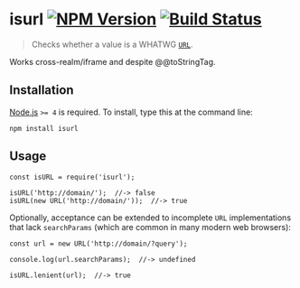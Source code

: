 isurl [![NPM Version](https://img.shields.io/npm/v/isurl.svg)](https://npmjs.org/package/isurl) [![Build Status](https://img.shields.io/travis/stevenvachon/isurl.svg)](https://travis-ci.org/stevenvachon/isurl)
=================================================================================================================================================================================================================

> Checks whether a value is a WHATWG [`URL`](https://developer.mozilla.org/en/docs/Web/API/URL).

Works cross-realm/iframe and despite @<span class="citation" data-cites="toStringTag">@toStringTag</span>.

Installation
------------

[Node.js](http://nodejs.org/) `>= 4` is required. To install, type this at the command line:

    npm install isurl

Usage
-----

    const isURL = require('isurl');

    isURL('http://domain/');  //-> false
    isURL(new URL('http://domain/'));  //-> true

Optionally, acceptance can be extended to incomplete `URL` implementations that lack `searchParams` (which are common in many modern web browsers):

    const url = new URL('http://domain/?query');

    console.log(url.searchParams);  //-> undefined

    isURL.lenient(url);  //-> true
